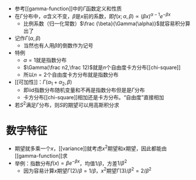 - 参考[[gamma-function]]中的$\Gamma$函数定义和性质
- 在$\Gamma$分布中，$\alpha$含义不变，$\beta$是$x$前的系数，即$f(x;\alpha,\beta)\propto (\beta x)^{\alpha-1}e^{-\beta x}$
  - 比例系数（归一化常数）$\frac {\beta}{\Gamma(\alpha)}$就容易积分算出了
- 记作$\Gamma(\alpha,\beta)$
  - 当然也有人用$\beta$的倒数作为记号
- 特例
  - $\alpha=1$就是指数分布
  - $\Gamma(\frac n2,\frac 12)$就是$n$个自由度卡方分布[[chi-square]]
  - 所以$n=2$个自由度卡方分布就是指数分布
- [[可加性]]：$\Gamma(\alpha_1+\alpha_2,\beta)$
  - 即iid指数分布随机变量和不再是指数分布但是是$\Gamma$分布
  - 卡方分布[[chi-square]]相加还是卡方分布。“自由度”直接相加
- 若$S^2$满足$\Gamma$分布，则$S$的期望可以用高斯积分求
# 数字特征
- 期望就多乘一个$x$，[[variance]]就考虑$x^2$期望和$x$期望，因此都能由[[gamma-function]]求
- 举例：指数分布$f(x) = \beta e^{-\beta x}$，均值$1/\beta$，方差$1/\beta^2$
  - 因为容易计算$x$期望$\Gamma(2)/\beta = 1/\beta$，$x^2$期望$\Gamma(3)/\beta^2=2/\beta^2$